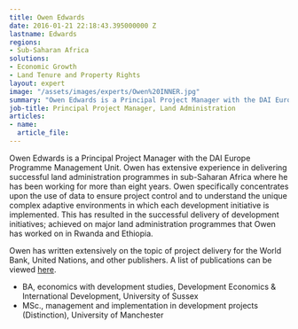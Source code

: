 ```yaml
---
title: Owen Edwards
date: 2016-01-21 22:18:43.395000000 Z
lastname: Edwards
regions:
- Sub-Saharan Africa
solutions:
- Economic Growth
- Land Tenure and Property Rights
layout: expert
image: "/assets/images/experts/Owen%20INNER.jpg"
summary: "Owen Edwards is a Principal Project Manager with the DAI Europe Programme Management Unit. Owen has extensive experience in delivering successful land administration programmes in sub-Saharan Africa where he has been working for more than eight years."
job-title: Principal Project Manager, Land Administration
articles:
- name:
  article_file:
---
```

Owen Edwards is a Principal Project Manager with the DAI Europe Programme Management Unit. Owen has extensive experience in delivering successful land administration programmes in sub-Saharan Africa where he has been working for more than eight years. Owen specifically concentrates upon the use of data to ensure project control and to understand the unique complex adaptive environments in which each development initiative is implemented. This has resulted in the successful delivery of development initiatives; achieved on major land administration programmes that Owen has worked on in Rwanda and Ethiopia.  

Owen has written extensively on the topic of project delivery for the World Bank, United Nations, and other publishers. A list of publications can be viewed [here]( https://www.linkedin.com/in/owene?trk=hp-identity-name).

* BA, economics with development studies, Development Economics & International Development, University of Sussex
* MSc., management and implementation in development projects (Distinction), University of Manchester
